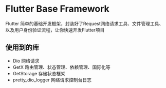 # Flutter Base Framework

Flutter 简单的基础开发框架，封装好了Request网络请求工具、文件管理工具、以及用户身份验证流程，让你快速开发Flutter项目

## 使用到的库
- Dio 网络请求
- GetX 路由管理、状态管理、依赖管理、国际化等
- GetStorage 存储状态框架
- pretty_dio_logger 网络请求控制台日志